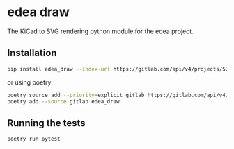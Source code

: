 # edea draw

The KiCad to SVG rendering python module for the edea project.


## Installation
```sh
pip install edea_draw --index-url https://gitlab.com/api/v4/projects/52101863/packages/pypi/simple
```
or using poetry:
```sh
poetry source add --priority=explicit gitlab https://gitlab.com/api/v4/projects/52101863/packages/pypi/simple
poetry add --source gitlab edea_draw
```

## Running the tests

```sh
poetry run pytest
```
